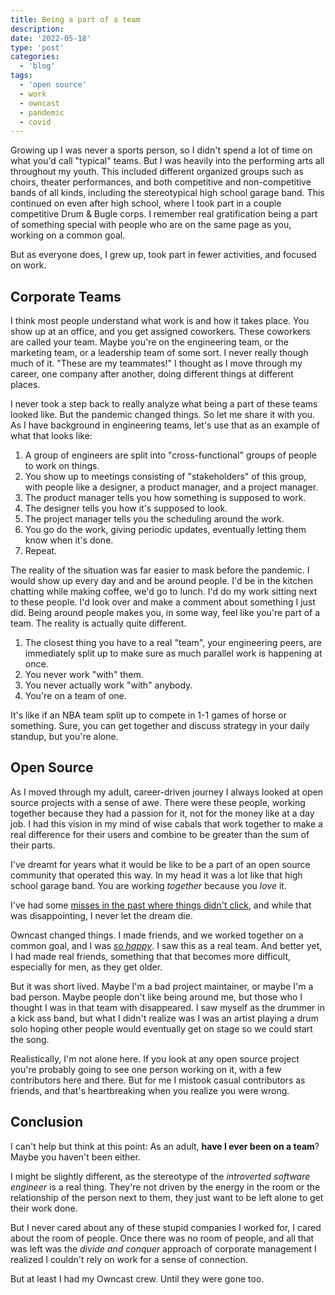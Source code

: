 ```yaml
---
title: Being a part of a team
description: 
date: '2022-05-18'
type: 'post'
categories:
  - 'blog'
tags:
  - 'open source'
  - work
  - owncast
  - pandemic
  - covid
---
```


Growing up I was never a sports person, so I didn't spend a lot of time on what you'd call "typical" teams.  But I was heavily into the performing arts all throughout my youth. This included different organized groups such as choirs, theater performances, and both competitive and non-competitive bands of all kinds, including the stereotypical high school garage band. This continued on even after high school, where I took part in a couple competitive Drum & Bugle corps. I remember real gratification being a part of something special with people who are on the same page as you, working on a common
goal.

But as everyone does, I grew up, took part in fewer activities, and focused on work.

## Corporate Teams

I think most people understand what work is and how it takes place. You show up at an office, and you get assigned coworkers. These coworkers are called your team. Maybe you're on the engineering team, or the marketing team, or a leadership team of some sort. I never really though much of it. "These are my teammates!" I thought as I move through my career, one company after another, doing different things at different places.

I never took a step back to really analyze what being a part of these teams looked like. But the pandemic changed things. So let me share it with you. As I have background in engineering teams, let's use that as an example of what that looks like:

1. A group of engineers are split into "cross-functional" groups of people to work on things.
1. You show up to meetings consisting of "stakeholders" of this group, with people like a designer, a product manager, and a project manager.
1. The product manager tells you how something is supposed to work.
1. The designer tells you how it's supposed to look.
1. The project manager tells you the scheduling around the work.
1. You go do the work, giving periodic updates, eventually letting them know when it's done.
1. Repeat.

The reality of the situation was far easier to mask before the pandemic. I would show up every day and and be around people. I'd be in the kitchen chatting while making coffee, we'd go to lunch. I'd do my work sitting next to these people. I'd look over and make a comment about something I just did. Being around people makes you, in some way, feel like you're part of a team. The reality is actually quite different.

1. The closest thing you have to a real "team", your engineering peers, are immediately split up to make sure as much parallel work is happening at once.
1. You never work "with" them.
1. You never actually work "with" anybody.
1. You're on a team of one.

It's like if an NBA team split up to compete in 1-1 games of horse or something. Sure, you can get together and discuss strategy in your daily standup, but you're alone.

## Open Source

As I moved through my adult, career-driven journey I always looked at open source projects with a sense of awe. There were these people, working together because they had a passion for it, not for the money like at a day job. I had this vision in my mind of wise cabals that work together to make a real difference for their users and combine to be greater than the sum of their parts.

I've dreamt for years what it would be like to be a part of an open source community that operated this way. In my head it was a lot like that high school garage band. You are working _together_ because you _love_ it.

I've had some [misses in the past where things didn't click](/blog/2019/02/working-with-others-on-personal-projects/), and while that was disappointing, I never let the dream die.

Owncast changed things. I made friends, and we worked together on a common goal, and I was [_so happy_](/blog/2020/12/a-brief-update-on-owncast/). I saw this as a real team. And better yet, I had made real friends, something that that becomes more difficult, especially for men, as they get older.

But it was short lived. Maybe I'm a bad project maintainer, or maybe I'm a bad person. Maybe people don't like being around me, but those who I thought I was in that team with disappeared. I saw myself as the drummer in a kick ass band, but what I didn't realize was I was an artist playing a drum solo hoping other people would eventually get on stage so we could start the song.


Realistically, I'm not alone here. If you look at any open source project you're probably going to see one person working on it, with a few contributors here and there. But for me I mistook casual contributors as friends, and that's heartbreaking when you realize you were wrong.

## Conclusion

I can't help but think at this point: As an adult, **have I ever been on a team**? Maybe you haven't been either.

I might be slightly different, as the stereotype of the _introverted software engineer_ is a real thing. They're not driven by the energy in the room or the relationship of the person next to them, they just want to be left alone to get their work done.

But I never cared about any of these stupid companies I worked for, I cared about the room of people. Once there was no room of people, and all that was left was the _divide and conquer_ approach of corporate management I realized I couldn't rely on work for a sense of connection.

But at least I had my Owncast crew. Until they were gone too.

